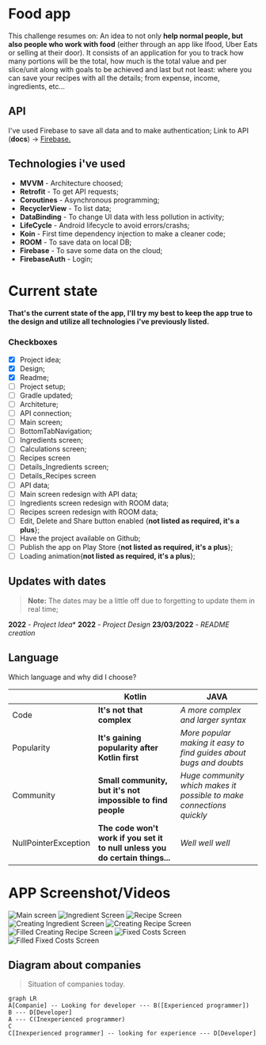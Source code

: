 # Food app

This challenge resumes on: An idea to not only **help normal people, but also people who work with food** (either through an app like Ifood, Uber Eats or selling at their door).
It consists of an application for you to track how many portions will be the total, how much is the total value and per slice/unit along with goals to be achieved and last but not least: where you can save your recipes with all the details; from expense, income, ingredients, etc...

## API
I've used Firebase to save all data and to make authentication;
Link to API (**docs**) -> [Firebase.](https://firebase.google.com/docs)



## Technologies i've used

 - **MVVM** - Architecture choosed;
 - **Retrofit** - To get API requests;
 - **Coroutines** - Asynchronous programming;
 - **RecyclerView** - To list data;
 - **DataBinding** - To change UI data with less pollution in activity;
 - **LifeCycle** - Android lifecycle to avoid errors/crashs;
 - **Koin** - First time dependency injection to make a cleaner code;
 - **ROOM** - To save data on local DB;
 - **Firebase** - To save some data on the cloud;
 - **FirebaseAuth** - Login;

# Current state

#### That's the current state of the app, I'll try my best to keep the app true to the design and utilize all technologies i've previously listed.

### Checkboxes

 - [x] Project idea;
 - [x] Design;
 - [x] Readme;
 - [ ]  Project setup;
 - [ ]  Gradle updated;
 - [ ]  Architeture;
 - [ ]  API connection;
 - [ ]  Main screen;
 - [ ]  BottomTabNavigation;
 - [ ]  Ingredients screen;
 - [ ]  Calculations screen;
 - [ ]  Recipes screen
 - [ ]  Details_Ingredients screen;
 - [ ]  Details_Recipes screen
 - [ ]  API data;
 - [ ]  Main screen redesign with API data;
 - [ ]  Ingredients screen redesign with ROOM data;
 - [ ]  Recipes screen redesign with ROOM data;
 - [ ]  Edit, Delete and Share button enabled {**not listed as required, it's a plus**};
 - [ ]  Have the project available on Github;
 - [ ]  Publish the app on Play Store {**not listed as required, it's a plus**};
 - [ ]  Loading animation{**not listed as required, it's a plus**};

## Updates with dates
> **Note:** The dates may be a little off due to forgetting to update them in real time;

**2022** - 	*Project Idea**
**2022** - *Project Design*
**23/03/2022** - *README creation*


## Language

Which language and why did I choose?

|                |Kotlin                          |JAVA                         |
|----------------|-------------------------------|-----------------------------|
|Code			 	  |**It's not that complex**     |*A more complex and larger syntax*|            
|Popularity     	  |**It's gaining popularity after Kotlin first**            |*More popular making it easy to find guides about bugs and doubts*         |
|Community       	  |**Small community, but it's not impossible to find people**|*Huge community which makes it possible to make connections quickly* |
|NullPointerException |**The code won't work if you set it to null unless you do certain things...**|*Well well well* |

# APP Screenshot/Videos

![Main screen](https://github.com/Lsortudo/NuPreco/blob/master/screenshots/MainScreen.png)
![Ingredient Screen](https://github.com/Lsortudo/NuPreco/blob/master/screenshots/IngredientScreen.png)
![Recipe Screen](https://github.com/Lsortudo/NuPreco/blob/master/screenshots/RecipeScreen.png)
![Creating Ingredient Screen](https://github.com/Lsortudo/NuPreco/blob/master/screenshots/detailsIngredientScreen.png)
![Creating Recipe Screen](https://github.com/Lsortudo/NuPreco/blob/master/screenshots/detailsRecipeScreen.png)
![Filled Creating Recipe Screen](https://github.com/Lsortudo/NuPreco/blob/master/screenshots/filledRecipeScreen.png)
![Fixed Costs Screen](https://github.com/Lsortudo/NuPreco/blob/master/screenshots/CalculationScreen.png)
![Filled Fixed Costs Screen](https://github.com/Lsortudo/NuPreco/blob/master/screenshots/filledCalculationScreen.png)

## Diagram about companies


> Situation of companies today.

```mermaid
graph LR
A[Companie] -- Looking for developer --- B([Experienced programmer])
B --- D[Developer]
A --- C(Inexperienced programmer)
C
C[Inexperienced programmer] -- looking for experience --- D[Developer]
```